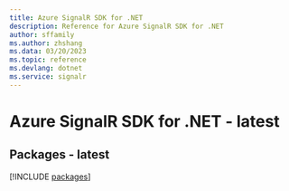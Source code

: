 ```yaml
---
title: Azure SignalR SDK for .NET
description: Reference for Azure SignalR SDK for .NET
author: sffamily
ms.author: zhshang
ms.data: 03/20/2023
ms.topic: reference
ms.devlang: dotnet
ms.service: signalr
---
```

# Azure SignalR SDK for .NET - latest
## Packages - latest
[!INCLUDE [packages](signalr-index.md)]
